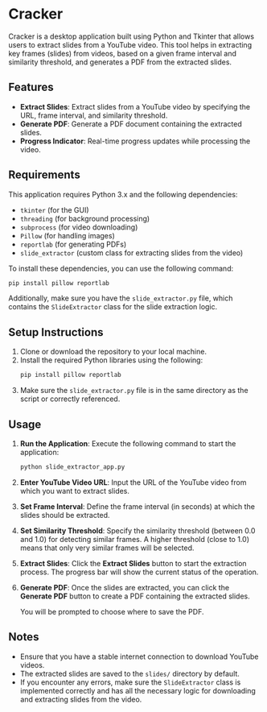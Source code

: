 # Cracker

Cracker is a desktop application built using Python and Tkinter that allows users to extract slides from a YouTube video. This tool helps in extracting key frames (slides) from videos, based on a given frame interval and similarity threshold, and generates a PDF from the extracted slides.

## Features

- **Extract Slides**: Extract slides from a YouTube video by specifying the URL, frame interval, and similarity threshold.
- **Generate PDF**: Generate a PDF document containing the extracted slides.
- **Progress Indicator**: Real-time progress updates while processing the video.

## Requirements

This application requires Python 3.x and the following dependencies:

- `tkinter` (for the GUI)
- `threading` (for background processing)
- `subprocess` (for video downloading)
- `Pillow` (for handling images)
- `reportlab` (for generating PDFs)
- `slide_extractor` (custom class for extracting slides from the video)

To install these dependencies, you can use the following command:

```bash
pip install pillow reportlab
```

Additionally, make sure you have the `slide_extractor.py` file, which contains the `SlideExtractor` class for the slide extraction logic.

## Setup Instructions

1. Clone or download the repository to your local machine.
2. Install the required Python libraries using the following:
   ```bash
   pip install pillow reportlab
   ```
3. Make sure the `slide_extractor.py` file is in the same directory as the script or correctly referenced.

## Usage

1. **Run the Application**: 
   Execute the following command to start the application:
   ```bash
   python slide_extractor_app.py
   ```

2. **Enter YouTube Video URL**: 
   Input the URL of the YouTube video from which you want to extract slides.

3. **Set Frame Interval**: 
   Define the frame interval (in seconds) at which the slides should be extracted.

4. **Set Similarity Threshold**: 
   Specify the similarity threshold (between 0.0 and 1.0) for detecting similar frames. A higher threshold (close to 1.0) means that only very similar frames will be selected.

5. **Extract Slides**: 
   Click the **Extract Slides** button to start the extraction process. The progress bar will show the current status of the operation.

6. **Generate PDF**: 
   Once the slides are extracted, you can click the **Generate PDF** button to create a PDF containing the extracted slides.
   
   You will be prompted to choose where to save the PDF.

## Notes

- Ensure that you have a stable internet connection to download YouTube videos.
- The extracted slides are saved to the `slides/` directory by default.
- If you encounter any errors, make sure the `SlideExtractor` class is implemented correctly and has all the necessary logic for downloading and extracting slides from the video.
